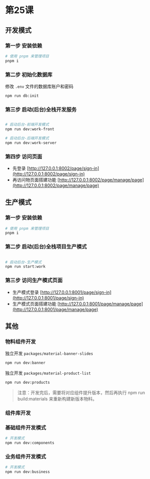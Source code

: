 # 第25课

## 开发模式

### 第一步 安装依赖

```sh
# 使用 pnpm 来管理项目
pnpm i
```

### 第二步 初始化数据库

修改 `.env` 文件的数据库账户和密码

```sh
npm run db:init
```

### 第三步 启动(后台)全栈开发服务
  

```sh

# 启动后台-前端开发模式
npm run dev:work-front

# 启动后台-后端开发模式
npm run dev:work-server

```

### 第四步 访问页面

- 先登录 [http://127.0.0.1:8002/page/sign-in](http://127.0.0.1:8002/page/sign-in)
- 再访问物页面搭建功能 [http://127.0.0.1:8002/page/manage/page](http://127.0.0.1:8002/page/manage/page)


## 生产模式

### 第一步 安装依赖

```sh
# 使用 pnpm 来管理项目
pnpm i
```


### 第二步 启动(后台)全栈项目生产模式
  

```sh
 
# 启动后台-生产模式
npm run start:work

```

### 第三步 访问生产模式页面

- 生产模式登录 [http://127.0.0.1:8001/page/sign-in](http://127.0.0.1:8001/page/sign-in)
- 生产模式页面搭建功能 [http://127.0.0.1:8001/page/manage/page](http://127.0.0.1:8001/page/manage/page)


## 其他

### 物料组件开发


独立开发 `packages/material-banner-slides`

```sh
npm run dev:banner
```


独立开发 `packages/material-product-list`
```sh
npm run dev:products
```

> 注意：开发完后，需要将对应组件提升版本，然后再执行 npm run build:materials 来重新构建新版本物料。


### 组件库开发

### 基础组件开发模式

```sh
# 开发模式
npm run dev:components
```

### 业务组件开发模式

```sh
# 开发模式
npm run dev:business
```


 